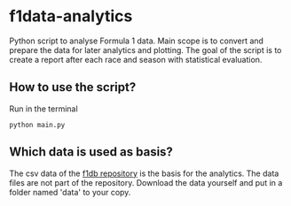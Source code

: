 # f1data-analytics

Python script to analyse Formula 1 data. Main scope is to convert and prepare the data for later analytics and plotting. The goal of the script is to create a report after each race and season with statistical evaluation.

## How to use the script?

Run in the terminal

```console
python main.py
```

## Which data is used as basis?

The csv data of the [f1db repository](https://github.com/f1db/f1db) is the basis for the analytics. The data files are not part of the repository. Download the data yourself and put in a folder named 'data' to your copy.